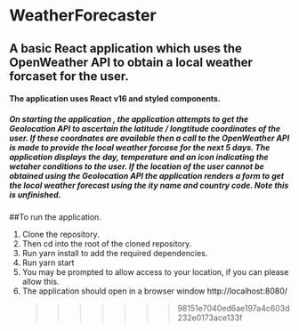 # WeatherForecaster

## A basic React application which uses the OpenWeather API to obtain a local weather forcaset for the user.

#### The application uses React v16 and styled components.

##### On starting the application , the application attempts to get the Geolocation API to ascertain the latitude / longtitude coordinates of the user. If these coordnates are available then a call to the OpenWeather API is made to provide the local weather forcase for the next 5 days. The application displays the day, temperature and an icon indicating the wetaher conditions to the user. If the location of the user cannot be obtained using the Geolocation API the application renders a form to get the local weather forecast using the ity name and country code. Note this is unfinished.

##To run the application.

1. Clone the repository.
2. Then cd into the root of the cloned repository.
3. Run yarn install to add the required dependencies.
4. Run yarn start
5. You may be prompted to allow access to your location, if you can please allow this.
6. The application should open in a browser window http://localhost:8080/
   > > > > > > > 98151e7040ed6ae197a4c603d232e0173ace133f
